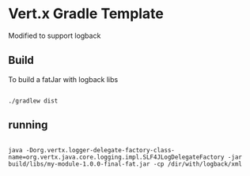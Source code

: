 # Vert.x Gradle Template

Modified to support logback

## Build

To build a fatJar with logback libs

```

./gradlew dist

```

## running


```

java -Dorg.vertx.logger-delegate-factory-class-name=org.vertx.java.core.logging.impl.SLF4JLogDelegateFactory -jar build/libs/my-module-1.0.0-final-fat.jar -cp /dir/with/logback/xml

```

